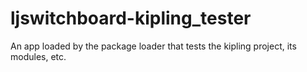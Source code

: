 # ljswitchboard-kipling_tester
An app loaded by the package loader that tests the kipling project, its modules, etc.
